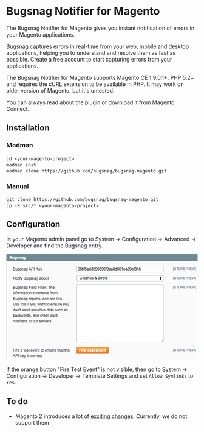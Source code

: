 Bugsnag Notifier for Magento
==

The Bugsnag Notifier for Magento gives you instant notification of errors in
your Magento applications.

Bugsnag captures errors in real-time from your web, mobile and desktop
applications, helping you to understand and resolve them as fast as
possible. Create a free account to start capturing errors from your
applications.

The Bugsnag Notifier for Magento supports Magento CE 1.9.0.1+, PHP 5.2+ and
requires the cURL extension to be available in PHP. It may work on older version
of Magento, but it's untested.

You can always read about the plugin or download it from Magento Connect.

Installation
--

### Modman

```
cd <your-magento-project>
modman init
modman clone https://github.com/bugsnag/bugsnag-magento.git
```

### Manual

```
git clone https://github.com/bugsnag/bugsnag-magento.git
cp -R src/* <your-magento-project>
```

Configuration
--

In your Magento admin panel go to System → Configuration → Advanced → Developer
and find the Bugsnag entry.

![](/screenshot.png)

If the orange button "Fire Test Event" is not visible, then go to System →
Configuration → Developer → Template Settings and set `Allow Symlinks` to `Yes`.

To do
--

* Magento 2 introduces a lot of
[exciting changes](https://wiki.magento.com/display/MAGE2DOC/Module+Dependency+Declarations). Currently,
we do not support them
